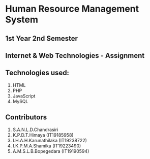 # Human Resource Management System
## 1st Year 2nd Semester
<!-- ## Object Oriented Concepts - Assignment -->
## Internet & Web Technologies - Assignment

## Technologies used: 
1. HTML
2. PHP
3. JavaScript
4. MySQL

## Contributors
1. S.A.N.L.D.Chandrasiri
2. K.P.D.T.Himaya (IT19185958)
3. I.H.A.H.Karunathilaka (IT19238722)
4. I.K.P.M.A.Shamika (IT19223490)
5. A.M.S.L.B.Bopegedara (IT19190594)
